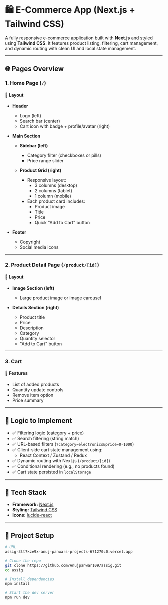 # 🛍️ E-Commerce App (Next.js + Tailwind CSS)

A fully responsive e-commerce application built with **Next.js** and styled using **Tailwind CSS**. It features product listing, filtering, cart management, and dynamic routing with clean UI and local state management.

---

## 🌐 Pages Overview

### 1. **Home Page** (`/`)
#### 🧱 Layout
- **Header**
  - Logo (left)
  - Search bar (center)
  - Cart icon with badge + profile/avatar (right)
  
- **Main Section**
  - **Sidebar (left)**
    - Category filter (checkboxes or pills)
    - Price range slider
    

  - **Product Grid (right)**
    - Responsive layout:
      - 3 columns (desktop)
      - 2 columns (tablet)
      - 1 column (mobile)
    - Each product card includes:
      - Product image
      - Title
      - Price
      - Quick "Add to Cart" button
      

- **Footer**
  - Copyright
  - Social media icons

---

### 2. **Product Detail Page** (`/product/[id]`)
#### 🧾 Layout
- **Image Section (left)**
  - Large product image or image carousel

- **Details Section (right)**
  - Product title
  - Price
  - Description
  - Category
  - Quantity selector
  - "Add to Cart" button
  

---

### 3. **Cart** 
#### 🛒 Features
- List of added products
- Quantity update controls
- Remove item option
- Price summary

---

## 🧠 Logic to Implement

- ✅ Filtering logic (category + price)
- ✅ Search filtering (string match)
- ✅ URL-based filters (`?category=electronics&price=0-1000`)
- ✅ Client-side cart state management using:
  - React Context / Zustand / Redux
- ✅ Dynamic routing with Next.js (`/product/[id]`)
- ✅ Conditional rendering (e.g., no products found)
- ✅ Cart state persisted in `localStorage`

---

## 🎨 Tech Stack

- **Framework:** [Next.js](https://nextjs.org/)
- **Styling:** [Tailwind CSS](https://tailwindcss.com/)
- **Icons:** [lucide-react](https://lucide.dev/icons/)

---

## 📁 Project Setup

```bash
# URL
assig-3lt7kze9x-anuj-panwars-projects-671270c0.vercel.app

# Clone the repo
git clone https://github.com/Anujpanwar109/assig.git
cd assig

# Install dependencies
npm install

# Start the dev server
npm run dev



